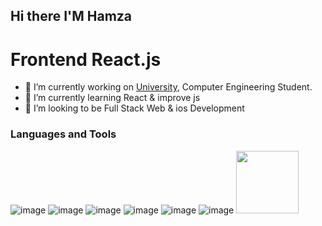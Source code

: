## Hi there I'M Hamza
# Frontend React.js
- 🔭 I’m currently working on [University](https://www.bilecik.edu.tr/), Computer Engineering Student.
- 🌱 I’m currently learning React & improve js
- 🤔 I’m looking to be Full Stack Web & ios Development


### Languages and Tools
![image](https://github.com/user-attachments/assets/c8bd07a6-8801-473f-bad6-63613b13666f)
![image](https://github.com/user-attachments/assets/eae00acf-26ef-4ac3-bb59-9cbf434a2e3e)
![image](https://github.com/user-attachments/assets/56ed7ef1-6181-4640-82cd-1d950b6e64a4)
![image](https://github.com/user-attachments/assets/73d582c1-090d-4e74-8cc3-66359419405b)
![image](https://github.com/user-attachments/assets/17db2443-8901-45d9-bfa2-87b6a9adc1db)
![image](https://github.com/user-attachments/assets/f4d4154f-8187-433f-be6d-21ffa7d48895)
<img src="https://github.com/user-attachments/assets/c5c14d1e-3da4-4c77-b962-1561665ef694" width="100"/>



<!--
**Hamza-xxx/Hamza-xxx** is a ✨ _special_ ✨ repository because its `README.md` (this file) appears on your GitHub profile.

Here are some ideas to get you started:

- 🔭 I’m currently working on ...
- 🌱 I’m currently learning ...
- 👯 I’m looking to collaborate on ...
- 🤔 I’m looking for help with ...
- 💬 Ask me about ...
- 📫 How to reach me: ...
- 😄 Pronouns: ...
- ⚡ Fun fact: ...
-->
